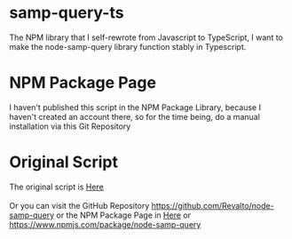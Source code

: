 # samp-query-ts
The NPM library that I self-rewrote from Javascript to TypeScript, I want to make the node-samp-query library function stably in Typescript.
# NPM Package Page
I haven't published this script in the NPM Package Library, because I haven't created an account there, so for the time being, do a manual installation via this Git Repository
# Original Script
The original script is <a href="https://github.com/Revalto/node-samp-query">Here</a>
<br><br>
Or you can visit the GitHub Repository https://github.com/Revalto/node-samp-query or the NPM Package Page in <a href="https://www.npmjs.com/package/node-samp-query">Here</a> or https://www.npmjs.com/package/node-samp-query
